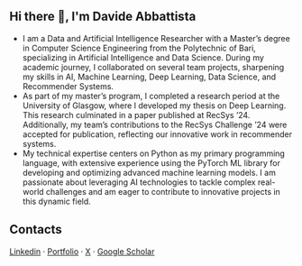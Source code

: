 ## Hi there 👋, I'm Davide Abbattista

* I am a Data and Artificial Intelligence Researcher with a Master’s degree in Computer Science Engineering from the Polytechnic of Bari, specializing in Artificial Intelligence and Data Science. During my academic journey, I collaborated on several team projects, sharpening my skills in AI, Machine Learning, Deep Learning, Data Science, and Recommender Systems.
* As part of my master’s program, I completed a research period at the University of Glasgow, where I developed my thesis on Deep Learning. This research culminated in a paper published at RecSys ’24. Additionally, my team’s contributions to the RecSys Challenge ’24 were accepted for publication, reflecting our innovative work in recommender systems.
* My technical expertise centers on Python as my primary programming language, with extensive experience using the PyTorch ML library for developing and optimizing advanced machine learning models. I am passionate about leveraging AI technologies to tackle complex real-world challenges and am eager to contribute to innovative projects in this dynamic field.

## Contacts

[Linkedin](https://www.linkedin.com/in/davide-abbattista/) · [Portfolio](https://davide-abbattista.github.io) · [X](https://x.com/dhhavide) · [Google Scholar](https://scholar.google.com/citations?user=_rLTubkAAAAJ)
